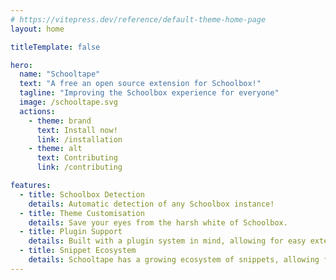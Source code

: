 ```yaml
---
# https://vitepress.dev/reference/default-theme-home-page
layout: home

titleTemplate: false

hero:
  name: "Schooltape"
  text: "A free an open source extension for Schoolbox!"
  tagline: "Improving the Schoolbox experience for everyone"
  image: /schooltape.svg
  actions:
    - theme: brand
      text: Install now!
      link: /installation
    - theme: alt
      text: Contributing
      link: /contributing

features:
  - title: Schoolbox Detection
    details: Automatic detection of any Schoolbox instance!
  - title: Theme Customisation
    details: Save your eyes from the harsh white of Schoolbox.
  - title: Plugin Support
    details: Built with a plugin system in mind, allowing for easy extensibility. 
  - title: Snippet Ecosystem
    details: Schooltape has a growing ecosystem of snippets, allowing for easy CSS modifications.
---
```


